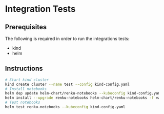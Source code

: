 # Integration Tests

## Prerequisites 
The following is required in order to run the integrations tests:
- kind
- helm

## Instructions
```bash
# Start kind cluster
kind create cluster --name test --config kind-config.yaml
# Install notebooks
helm dep update helm-chart/renku-notebooks --kubeconfig kind-config.yaml
helm install --upgrade renku-notebooks helm-chart/renku-notebooks -f values.yaml --kubeconfig kind-config.yaml
# Test notebooks
helm test renku-notebooks --kubeconfig kind-config.yaml
```